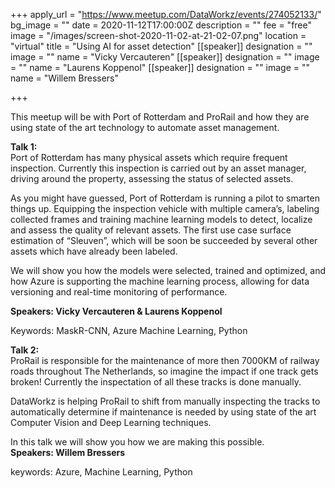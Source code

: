+++
apply_url = "https://www.meetup.com/DataWorkz/events/274052133/"
bg_image = ""
date = 2020-11-12T17:00:00Z
description = ""
fee = "free"
image = "/images/screen-shot-2020-11-02-at-21-02-07.png"
location = "virtual"
title = "Using AI for asset detection"
[[speaker]]
designation = ""
image = ""
name = "Vicky Vercauteren"
[[speaker]]
designation = ""
image = ""
name = "Laurens Koppenol"
[[speaker]]
designation = ""
image = ""
name = "Willem Bressers"

+++
  
This meetup will be with Port of Rotterdam and ProRail and how they are using state of the art technology to automate asset management.  
  
  
**Talk 1:**   
Port of Rotterdam has many physical assets which require frequent inspection. Currently this inspection is carried out by an asset manager, driving around the property, assessing the status of selected assets.  
  
As you might have guessed, Port of Rotterdam is running a pilot to smarten things up. Equipping the inspection vehicle with multiple camera’s, labeling collected frames and training machine learning models to detect, localize and assess the quality of relevant assets. The first use case surface estimation of “Sleuven”, which will be soon be succeeded by several other assets which have already been labeled.  
  
We will show you how the models were selected, trained and optimized, and how Azure is supporting the machine learning process, allowing for data versioning and real-time monitoring of performance.

**Speakers: Vicky Vercauteren & Laurens Koppenol**  
  
Keywords: MaskR-CNN, Azure Machine Learning, Python  
  
  
**Talk 2:**  
ProRail is responsible for the maintenance of more then 7000KM of railway roads throughout The Netherlands, so imagine the impact if one track gets broken! Currently the inspectation of all these tracks is done manually.  
  
DataWorkz is helping ProRail to shift from manually inspecting the tracks to automatically determine if maintenance is needed by using state of the art Computer Vision and Deep Learning techniques.  
  
In this talk we will show you how we are making this possible.  
**Speakers: Willem Bressers**

  
keywords: Azure, Machine Learning, Python